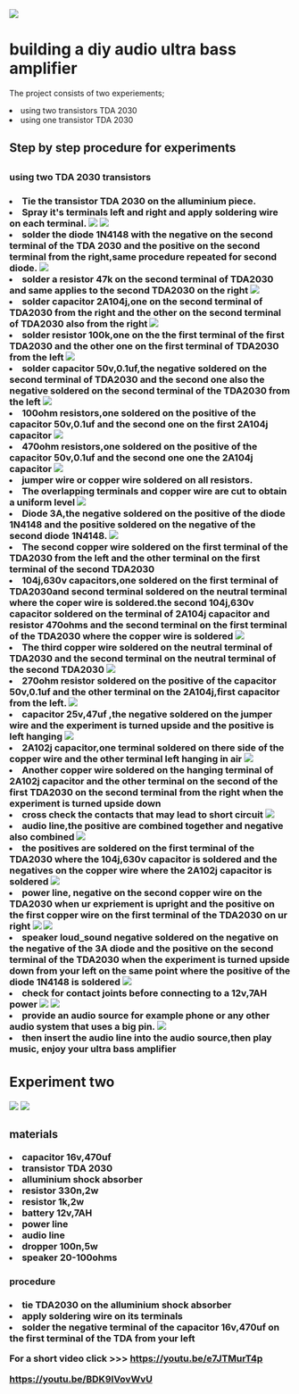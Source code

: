 
<img src="wafela.jpg"/>

<h1>building a diy audio ultra bass amplifier</h1>

<Paragraph>The project consists of two experiements;
<li>
using two transistors TDA 2030
</li>
<li>
using one transistor TDA 2030
</li>




<h2>
Step by step procedure for experiments 
<h2>

<h3>
using two TDA 2030 transistors
<h3>


<li>
Tie the transistor TDA 2030 on the alluminium piece.
</li>

<li>
Spray it's terminals left and right and apply soldering wire on each terminal.


<img src="tyingTDA2030.png"/>


<img src="Applysolder.png"/>


<li>
solder the diode 1N4148 with the negative on the second terminal of the TDA 2030 and the positive on the second terminal from the right,same procedure repeated for second diode.

<img src="solderdiode1N4148.png"/>

<li>
solder a resistor 47k on the second terminal of TDA2030 and same applies to the second TDA2030 on the right

<img src="Solderresistor47k.png"/>

<li>
solder capacitor 2A104j,one on the second terminal of TDA2030 from the right and the other on the second terminal of TDA2030 also from the right

<img src="solder2a104.png"/>

<li>
solder resistor 100k,one on the the first terminal of the first TDA2030 and the other one on the first terminal of TDA2030 from the left

<img src="resistor100k.png"/>

<li>
solder capacitor 50v,0.1uf,the negative soldered on the second terminal of TDA2030 and the second one also the negative soldered on the second terminal of the TDA2030 from the left

<img src="50v0.1uf.png"/>

<li>
100ohm resistors,one soldered on the positive of the capacitor 50v,0.1uf and the second one on the first 2A104j capacitor

<image src="100ohmresistor.png"/>

<li>
470ohm resistors,one soldered on the positive of the capacitor 50v,0.1uf and the second one one the 2A104j capacitor

<img src="470ohmresistor.png"/>

<li>
jumper wire or copper wire soldered on all resistors.

<li>
The overlapping terminals and copper wire are cut to obtain a uniform level

<img src="cutoverlap.png"/>

<li>
Diode 3A,the negative soldered on the positive of the diode 1N4148 and the positive soldered on the negative of the second diode 1N4148.

<img src="diode3A.png"/>
<li>
The second copper wire soldered on the first terminal of the TDA2030 from the left and the other terminal on the first terminal of the second TDA2030

<li>    
104j,630v capacitors,one soldered on the first terminal of TDA2030and second terminal soldered on the neutral terminal where the coper wire is soldered.the second 104j,630v capacitor soldered on the terminal of 2A104j capacitor and resistor 470ohms and the second terminal on the first terminal of the TDA2030 where the copper wire is soldered

<img src="104j630v.png"/>

<li>   
The third copper wire soldered on the neutral terminal of TDA2030 and the second terminal on the neutral terminal of the second TDA2030


<img src="anothercopwire3.png"/>
 




<li>   
270ohm resistor soldered on the positive of the capacitor 50v,0.1uf and the other terminal on the 2A104j,first capacitor from the left.



<img src="270ohmresistor.png"/>
 


<li>   
capacitor 25v,47uf ,the negative soldered on the jumper wire and the experiment is turned upside and the positive is left hanging


<img src="capacitor25v47uf.png"/>
 

<li>   
2A102j capacitor,one terminal soldered on there side of the copper wire and the other terminal left hanging in air


<img src="2A102jcapacitor.png"/>
 

<li>   
Another copper wire soldered on the hanging terminal of 2A102j capacitor and the other terminal on the second of the first TDA2030 on the second terminal from the right when the experiment is turned upside down


<li>    
cross check the contacts that may lead to short circuit


<img src="crosscheck.png"/>





<li>    
audio line,the positive are combined together and negative also combined



<img src="positiveconegco.png"/>



<li>    
the positives are soldered on the first terminal of the TDA2030 where the 104j,630v capacitor is soldered and the negatives on the copper wire where the 2A102j capacitor is soldered


<img src="solderaudioline.png"/>
 






<li>
power line, negative on the second copper wire on the TDA2030 when ur expriement is upright and the positive on the first copper wire on the first terminal of the TDA2030 on ur right



<img src="powerline.png"/>




<img src="connectpowersce.png"/>
 



<li>   
speaker loud_sound negative soldered on the negative on the negative of the 3A diode and the positive on the second terminal of the TDA2030 when the experiment is turned upside down from your left on the same point where the positive of the diode 1N4148 is soldered



<img src="speakersolder1.png"/>  



<li>  
check for contact joints before connecting to a 12v,7AH power

<img src="crosscheck.png"/>


<img src="speakersolder2.png"/>
 
<li>   
provide an audio source for example phone or any other audio system that uses a big pin.


<img src="connectpowersce.png"/>
    

<li>
then insert the audio line into the audio source,then play music, enjoy your ultra bass amplifier

<h2>
Experiment two
</h2>

<img src="TRIAL.jpg"/>
<img src="battery12v7AH.jpg"/>

<h3>
materials
</h3>

<li>   
capacitor 16v,470uf

<li>  
transistor TDA 2030

<li>   
alluminium shock absorber

<li>  
resistor 330n,2w

<li>  
resistor 1k,2w

<li>   
battery 12v,7AH

<li>   
power line

<li> 
audio line

<li> 
dropper 100n,5w

<li> 
speaker 20-100ohms

<h4>
procedure
</h4>

<li>   
tie TDA2030 on the alluminium shock absorber

<li>  
apply soldering wire on its terminals

<li>  
solder the negative terminal of the capacitor 16v,470uf on the first terminal of the TDA from your left


For a short video click >>> https://youtu.be/e7JTMurT4p

        
 https://youtu.be/BDK9lVovWvU

